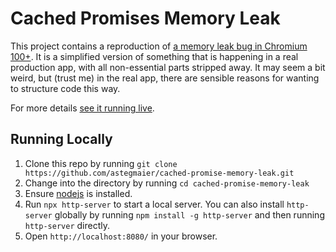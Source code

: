 # Cached Promises Memory Leak</h1>

This project contains a reproduction of [a memory leak bug in Chromium 100+](https://bugs.chromium.org/p/v8/issues/detail?id=13736).
It is a simplified version of something that is happening in a real production
app, with all non-essential parts stripped away. It may seem a bit weird,
but (trust me) in the real app, there are sensible reasons for wanting to
structure code this way.

For more details [see it running live](https://astegmaier.github.io/cached-promise-memory-leak/).

## Running Locally

1. Clone this repo by running `git clone https://github.com/astegmaier/cached-promise-memory-leak.git`
2. Change into the directory by running `cd cached-promise-memory-leak`
3. Ensure [nodejs](https://nodejs.org/en/) is installed.
4. Run `npx http-server` to start a local server. You can also install `http-server` globally by running `npm install -g http-server` and then running `http-server` directly.
5. Open `http://localhost:8080/` in your browser.
